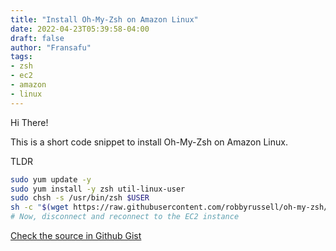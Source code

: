 ```yaml
---
title: "Install Oh-My-Zsh on Amazon Linux"
date: 2022-04-23T05:39:58-04:00
draft: false
author: "Fransafu"
tags:
- zsh
- ec2
- amazon
- linux
---
```


Hi There!

This is a short code snippet to install Oh-My-Zsh on Amazon Linux.

TLDR

```sh
sudo yum update -y
sudo yum install -y zsh util-linux-user
sudo chsh -s /usr/bin/zsh $USER
sh -c "$(wget https://raw.githubusercontent.com/robbyrussell/oh-my-zsh/master/tools/install.sh -O -)"
# Now, disconnect and reconnect to the EC2 instance
```

[Check the source in Github Gist](https://gist.github.com/fransafu/9128c94a3a15f70d9727a3cbb287ba7c)
